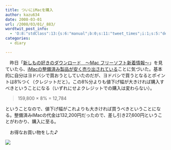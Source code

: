 ```yaml
---
title: ついにiMacを購入
author: kazu634
date: 2008-03-01
url: /2008/03/01/_883/
wordtwit_post_info:
  - 'O:8:"stdClass":13:{s:6:"manual";b:0;s:11:"tweet_times";i:1;s:5:"delay";i:0;s:7:"enabled";i:1;s:10:"separation";s:2:"60";s:7:"version";s:3:"3.7";s:14:"tweet_template";b:0;s:6:"status";i:2;s:6:"result";a:0:{}s:13:"tweet_counter";i:2;s:13:"tweet_log_ids";a:1:{i:0;i:3781;}s:9:"hash_tags";a:0:{}s:8:"accounts";a:1:{i:0;s:7:"kazu634";}}'
categories:
  - diary

---
```

<div class="section">
<p>
    　昨日「<a href="http://mac.page.ne.jp/" onclick="__gaTracker('send', 'event', 'outbound-article', 'http://mac.page.ne.jp/', '新しもの好きのダウンロード　～Mac フリーソフト新着情報～');" target="_blank">新しもの好きのダウンロード　～Mac フリーソフト新着情報～</a>」を見ていたら、<a href="http://store.apple.com/0120-APPLE-1/WebObjects/japanstore.woa/wa/RSLID?nnmm=browse&mco=E4577C4B&node=home/specialdeals/mac" onclick="__gaTracker('send', 'event', 'outbound-article', 'http://store.apple.com/0120-APPLE-1/WebObjects/japanstore.woa/wa/RSLID?nnmm=browse&mco=E4577C4B&node=home/specialdeals/mac', 'iMacの整備済み製品が安く売り出されている');" target="_blank">iMacの整備済み製品が安く売り出されている</a>ことに気づいた。基本的に自分はヨドバシで買おうとしていたのだが、ヨドバシで買うとなるとポイントは8%つく（クレジットだと）。この8%分よりも値下げ幅が大きければ購入すべきということになる（いずれにせよクレジットでの購入は変わらない）。
</p>
  
<blockquote>
<p>
      159,800 × 8% = 12,784
</p>
</blockquote>
  
<p>
    ということなので、値下げ幅がこれよりも大きければ買うべきということになる。整備済みiMacの代金は132,200円だったので、差し引き27,600円ということがわかり、購入に至る。
</p>
  
<p>
    　お得なお買い物をした♪
</p>
  
<p>
<center>
</center>
</p>
  
<p>
<a href="http://flickr.com/photos/mizanen/1153813429/" onclick="__gaTracker('send', 'event', 'outbound-article', 'http://flickr.com/photos/mizanen/1153813429/', '');" title="new iMac"><img src="http://farm2.static.flickr.com/1285/1153813429_fc40e07af2_m.jpg" /></a>
</p></p>
</div>
